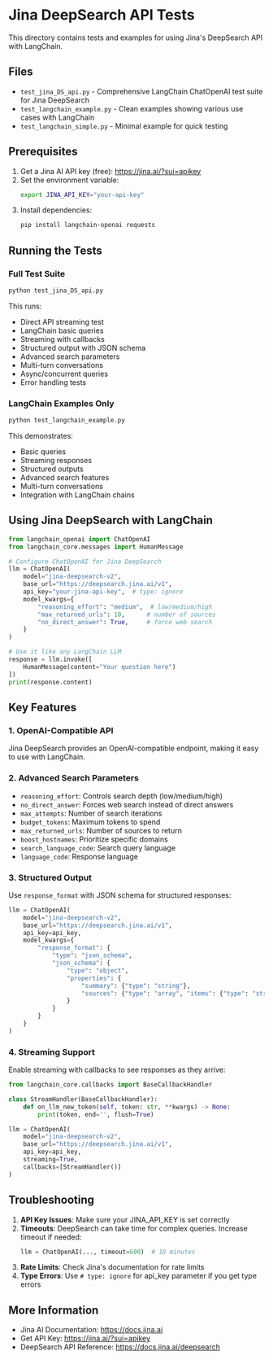 # Jina DeepSearch API Tests

This directory contains tests and examples for using Jina's DeepSearch API with LangChain.

## Files

- `test_jina_DS_api.py` - Comprehensive LangChain ChatOpenAI test suite for Jina DeepSearch
- `test_langchain_example.py` - Clean examples showing various use cases with LangChain
- `test_langchain_simple.py` - Minimal example for quick testing

## Prerequisites

1. Get a Jina AI API key (free): https://jina.ai/?sui=apikey
2. Set the environment variable:
   ```bash
   export JINA_API_KEY="your-api-key"
   ```
3. Install dependencies:
   ```bash
   pip install langchain-openai requests
   ```

## Running the Tests

### Full Test Suite
```bash
python test_jina_DS_api.py
```

This runs:
- Direct API streaming test
- LangChain basic queries
- Streaming with callbacks
- Structured output with JSON schema
- Advanced search parameters
- Multi-turn conversations
- Async/concurrent queries
- Error handling tests

### LangChain Examples Only
```bash
python test_langchain_example.py
```

This demonstrates:
- Basic queries
- Streaming responses
- Structured outputs
- Advanced search features
- Multi-turn conversations
- Integration with LangChain chains

## Using Jina DeepSearch with LangChain

```python
from langchain_openai import ChatOpenAI
from langchain_core.messages import HumanMessage

# Configure ChatOpenAI for Jina DeepSearch
llm = ChatOpenAI(
    model="jina-deepsearch-v2",
    base_url="https://deepsearch.jina.ai/v1",
    api_key="your-jina-api-key",  # type: ignore
    model_kwargs={
        "reasoning_effort": "medium",  # low/medium/high
        "max_returned_urls": 10,      # number of sources
        "no_direct_answer": True,     # force web search
    }
)

# Use it like any LangChain LLM
response = llm.invoke([
    HumanMessage(content="Your question here")
])
print(response.content)
```

## Key Features

### 1. OpenAI-Compatible API
Jina DeepSearch provides an OpenAI-compatible endpoint, making it easy to use with LangChain.

### 2. Advanced Search Parameters
- `reasoning_effort`: Controls search depth (low/medium/high)
- `no_direct_answer`: Forces web search instead of direct answers
- `max_attempts`: Number of search iterations
- `budget_tokens`: Maximum tokens to spend
- `max_returned_urls`: Number of sources to return
- `boost_hostnames`: Prioritize specific domains
- `search_language_code`: Search query language
- `language_code`: Response language

### 3. Structured Output
Use `response_format` with JSON schema for structured responses:

```python
llm = ChatOpenAI(
    model="jina-deepsearch-v2",
    base_url="https://deepsearch.jina.ai/v1",
    api_key=api_key,
    model_kwargs={
        "response_format": {
            "type": "json_schema",
            "json_schema": {
                "type": "object",
                "properties": {
                    "summary": {"type": "string"},
                    "sources": {"type": "array", "items": {"type": "string"}}
                }
            }
        }
    }
)
```

### 4. Streaming Support
Enable streaming with callbacks to see responses as they arrive:

```python
from langchain_core.callbacks import BaseCallbackHandler

class StreamHandler(BaseCallbackHandler):
    def on_llm_new_token(self, token: str, **kwargs) -> None:
        print(token, end='', flush=True)

llm = ChatOpenAI(
    model="jina-deepsearch-v2",
    base_url="https://deepsearch.jina.ai/v1",
    api_key=api_key,
    streaming=True,
    callbacks=[StreamHandler()]
)
```

## Troubleshooting

1. **API Key Issues**: Make sure your JINA_API_KEY is set correctly
2. **Timeouts**: DeepSearch can take time for complex queries. Increase timeout if needed:
   ```python
   llm = ChatOpenAI(..., timeout=600)  # 10 minutes
   ```
3. **Rate Limits**: Check Jina's documentation for rate limits
4. **Type Errors**: Use `# type: ignore` for api_key parameter if you get type errors

## More Information

- Jina AI Documentation: https://docs.jina.ai
- Get API Key: https://jina.ai/?sui=apikey
- DeepSearch API Reference: https://docs.jina.ai/deepsearch